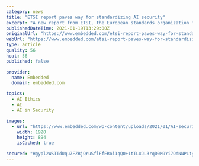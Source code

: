 ```yaml
---
category: news
title: "ETSI report paves way for standardizing AI security"
excerpt: "A new report from ETSI, the European standards organization for telecoms, broadcasting and electronic communications networks and services, aims to pave"
publishedDateTime: 2021-01-19T13:29:00Z
originalUrl: "https://www.embedded.com/etsi-report-paves-way-for-standardizing-ai-security/"
webUrl: "https://www.embedded.com/etsi-report-paves-way-for-standardizing-ai-security/"
type: article
quality: 56
heat: 56
published: false

provider:
  name: Embedded
  domain: embedded.com

topics:
  - AI Ethics
  - AI
  - AI in Security

images:
  - url: "https://www.embedded.com/wp-content/uploads/2021/01/AI-security_ss.jpg"
    width: 1920
    height: 894
    isCached: true

secured: "Hgypl2WSTTdUqu7FZBjQruSflFfERoi1qQ0+1tTLxJL3rqD0M9Yi7OdNNPLty6+0uRcOp62roQdblsLdqoBv7ywNxjg0UhlmdbKtHFJfUuSHW8xJcHf9oJ2+QwP9081WjphGbc2lKvt+08E9BLjQksoszHuW9UrJi4pt+z9DpuAC1+yJUpAS24wbxX1mau2aWzhusoCVXGoWt3NBs/vwjV3wudH9jcbNJC3vHZmMyOWCWW4fRmYImGtcjI7FfFbcq8BqkhJ26fJ5AOq97flHHN6JIghOd/XGL1oOQ9O9SwfjxV5ooNc1zKx2KY4DWIt47y1LqpBEwkcnrh7Tr2gViRmAMJRJz+URGRHufvt4FI8=;BvMBYh3zUw5NzD/BQIGOwg=="
---
```


